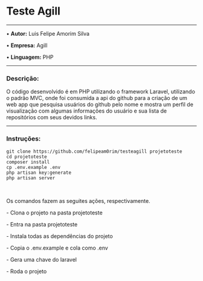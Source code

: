 <h1>Teste Agill</h1>
<hr width = 100%>
<p>&bull; <strong>Autor:</strong> Luis Felipe Amorim Silva</p>
<p>&bull; <strong>Empresa:</strong> Agill</p>
<p>&bull; <strong>Linguagem:</strong> PHP</p>
<hr width = 100%>
<h3>Descrição:</h3>
<p> O código desenvolvido é em PHP utilizando o framework Laravel, utilizando o padrão MVC, onde foi consumida a api do github para a criação de um web app que pesquisa usuários do github pelo nome e mostra um perfil de visualização com algumas informações do usuário e sua lista de repositórios com seus devidos links.</p>
<hr width = 100%>
<h3>Instruções:</h3>

```
git clone https://github.com/felipeam0rim/testeagill projetoteste
cd projetoteste
composer install
cp .env.example .env
php artisan key:generate
php artisan server
```

<br/>
<p>Os comandos fazem as seguites ações, respectivamente.</p>
<p>- Clona o projeto na pasta projetoteste</p>
<p>- Entra na pasta projetoteste</p>
<p>- Instala todas as dependências do projeto</p>
<p>- Copia o .env.example e cola como .env</p>
<p>- Gera uma chave do laravel</p>
<p>- Roda o projeto</p>